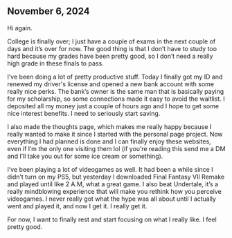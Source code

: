 ﻿## November 6, 2024

Hi again.

College is finally over; I just have a couple of exams in the next couple of days and it’s over for now. The good thing is that I don’t have to study too hard because my grades have been pretty good, so I don’t need a really high grade in these finals to pass.

I’ve been doing a lot of pretty productive stuff. Today I finally got my ID and renewed my driver's license and opened a new bank account with some really nice perks. The bank’s owner is the same man that is basically paying for my scholarship, so some connections made it easy to avoid the waitlist. I deposited all my money just a couple of hours ago and I hope to get some nice interest benefits. I need to seriously start saving.

I also made the thoughts page, which makes me really happy because I really wanted to make it since I started with the personal page project. Now everything I had planned is done and I can finally enjoy these websites, even if I’m the only one visiting them lol (if you’re reading this send me a DM and I’ll take you out for some ice cream or something).

I’ve been playing a lot of videogames as well. It had been a while since I didn’t turn on my PS5, but yesterday I downloaded Final Fantasy VII Remake and played until like 2 A.M, what a great game. I also beat Undertale, it’s a really mindblowing experience that will make you rethink how you perceive videogames. I never really got what the hype was all about until I actually went and played it, and now I get it. I really get it.

For now, I want to finally rest and start focusing on what I really like. I feel pretty good.
